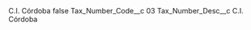 <?xml version="1.0" encoding="UTF-8"?>
<CustomMetadata xmlns="http://soap.sforce.com/2006/04/metadata" xmlns:xsi="http://www.w3.org/2001/XMLSchema-instance" xmlns:xsd="http://www.w3.org/2001/XMLSchema">
    <label>C.I. Córdoba</label>
    <protected>false</protected>
    <values>
        <field>Tax_Number_Code__c</field>
        <value xsi:type="xsd:string">03</value>
    </values>
    <values>
        <field>Tax_Number_Desc__c</field>
        <value xsi:type="xsd:string">C.I. Córdoba</value>
    </values>
</CustomMetadata>
